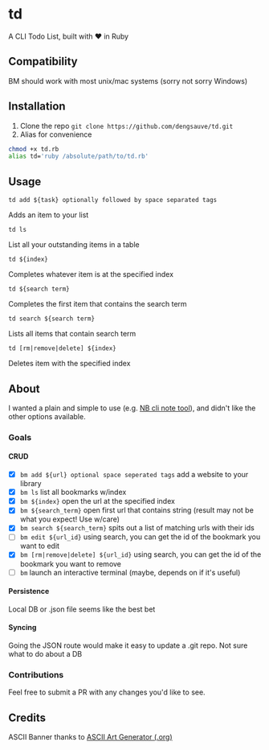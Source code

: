 # td
A CLI Todo List, built with ❤️ in Ruby


## Compatibility
BM should work with most unix/mac systems (sorry not sorry Windows)


## Installation
1. Clone the repo `git clone https://github.com/dengsauve/td.git`
2. Alias for convenience

```bash
chmod +x td.rb
alias td='ruby /absolute/path/to/td.rb'
```


## Usage
`td add ${task} optionally followed by space separated tags`

Adds an item to your list

`td ls`

List all your outstanding items in a table

`td ${index}`

Completes whatever item is at the specified index

`td ${search term}`

Completes the first item that contains the search term

`td search ${search term}`

Lists all items that contain search term

`td [rm|remove|delete] ${index}`

Deletes item with the specified index


## About
I wanted a plain and simple to use (e.g. [NB cli note tool](https://github.com/xwmx/nb)), and didn't like the other options available.


### Goals

#### CRUD

- [x] `bm add ${url} optional space seperated tags` add a website to your library
- [x] `bm ls` list all bookmarks w/index
- [x] `bm ${index}` open the url at the specified index
- [x] `bm ${search_term}` open first url that contains string (result may not be what you expect! Use w/care)
- [x] `bm search ${search_term}` spits out a list of matching urls with their ids
- [ ] `bm edit ${url_id}` using search, you can get the id of the bookmark you want to edit
- [x] `bm [rm|remove|delete] ${url_id}` using search, you can get the id of the bookmark you want to remove
- [ ] `bm` launch an interactive terminal (maybe, depends on if it's useful)

#### Persistence
Local DB or .json file seems like the best bet

#### Syncing
Going the JSON route would make it easy to update a .git repo. Not sure what to do about a DB

### Contributions
Feel free to submit a PR with any changes you'd like to see.


## Credits
ASCII Banner thanks to [ASCII Art Generator (.org)](https://www.ascii-art-generator.org/)